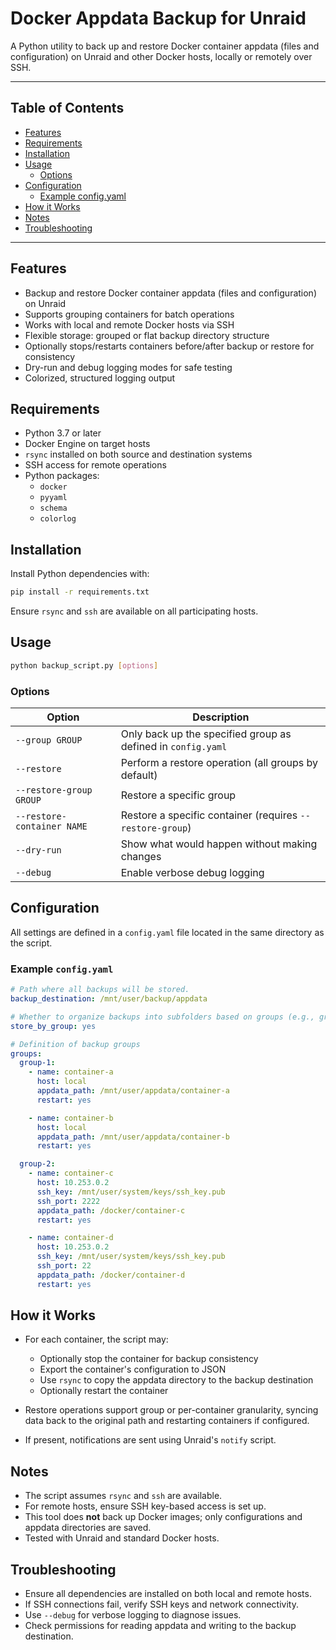 # Docker Appdata Backup for Unraid

A Python utility to back up and restore Docker container appdata (files and configuration) on Unraid and other Docker hosts, locally or remotely over SSH.

---

## Table of Contents

- [Features](#features)
- [Requirements](#requirements)
- [Installation](#installation)
- [Usage](#usage)
  - [Options](#options)
- [Configuration](#configuration)
  - [Example config.yaml](#example-configyaml)
- [How it Works](#how-it-works)
- [Notes](#notes)
- [Troubleshooting](#troubleshooting)

---

## Features

- Backup and restore Docker container appdata (files and configuration) on Unraid
- Supports grouping containers for batch operations
- Works with local and remote Docker hosts via SSH
- Flexible storage: grouped or flat backup directory structure
- Optionally stops/restarts containers before/after backup or restore for consistency
- Dry-run and debug logging modes for safe testing
- Colorized, structured logging output

## Requirements

- Python 3.7 or later
- Docker Engine on target hosts
- `rsync` installed on both source and destination systems
- SSH access for remote operations
- Python packages:
  - `docker`
  - `pyyaml`
  - `schema`
  - `colorlog`

## Installation

Install Python dependencies with:

```bash
pip install -r requirements.txt
```

Ensure `rsync` and `ssh` are available on all participating hosts.

## Usage

```bash
python backup_script.py [options]
```

### Options

| Option                      | Description                                                      |
|-----------------------------|------------------------------------------------------------------|
| `--group GROUP`             | Only back up the specified group as defined in `config.yaml`     |
| `--restore`                 | Perform a restore operation (all groups by default)              |
| `--restore-group GROUP`     | Restore a specific group                                         |
| `--restore-container NAME`  | Restore a specific container (requires `--restore-group`)        |
| `--dry-run`                 | Show what would happen without making changes                    |
| `--debug`                   | Enable verbose debug logging                                     |

## Configuration

All settings are defined in a `config.yaml` file located in the same directory as the script.

### Example `config.yaml`

```yaml
# Path where all backups will be stored.
backup_destination: /mnt/user/backup/appdata

# Whether to organize backups into subfolders based on groups (e.g., group-1, group-2).
store_by_group: yes

# Definition of backup groups
groups:
  group-1:
    - name: container-a
      host: local
      appdata_path: /mnt/user/appdata/container-a
      restart: yes

    - name: container-b
      host: local
      appdata_path: /mnt/user/appdata/container-b
      restart: yes

  group-2:
    - name: container-c
      host: 10.253.0.2
      ssh_key: /mnt/user/system/keys/ssh_key.pub
      ssh_port: 2222
      appdata_path: /docker/container-c
      restart: yes

    - name: container-d
      host: 10.253.0.2
      ssh_key: /mnt/user/system/keys/ssh_key.pub
      ssh_port: 22
      appdata_path: /docker/container-d
      restart: yes
```

## How it Works

- For each container, the script may:
  - Optionally stop the container for backup consistency
  - Export the container's configuration to JSON
  - Use `rsync` to copy the appdata directory to the backup destination
  - Optionally restart the container

- Restore operations support group or per-container granularity, syncing data back to the original path and restarting containers if configured.

- If present, notifications are sent using Unraid's `notify` script.

## Notes

- The script assumes `rsync` and `ssh` are available.
- For remote hosts, ensure SSH key-based access is set up.
- This tool does **not** back up Docker images; only configurations and appdata directories are saved.
- Tested with Unraid and standard Docker hosts.

## Troubleshooting

- Ensure all dependencies are installed on both local and remote hosts.
- If SSH connections fail, verify SSH keys and network connectivity.
- Use `--debug` for verbose logging to diagnose issues.
- Check permissions for reading appdata and writing to the backup destination.
